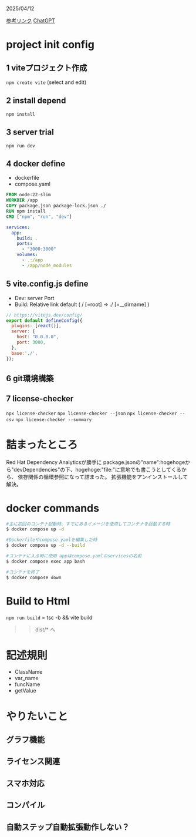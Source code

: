 2025/04/12

[参考リンク](https://qiita.com/shoki-y/items/1be906c372c8a9a993a3)
[ChatGPT](https://chatgpt.com/share/67fa8485-f038-8009-886e-bd046dc4d614)

# project init config

## 1 viteプロジェクト作成
```npm create vite```
(select and edit)

## 2 install depend
```npm install```

## 3 server trial 
```npm run dev```

## 4 docker define

- dockerfile
- compose.yaml

```dockerfile
FROM node:22-slim
WORKDIR /app
COPY package.json package-lock.json ./
RUN npm install
CMD ["npm", "run", "dev"]
```

```yaml
services:
  app:
    build: .
    ports:
      - "3000:3000"
    volumes:
      - .:/app
      - /app/node_modules
```

## 5 vite.config.js define
- Dev: server Port
- Build: Relative link default
    ( / [=root] → ./ [=__dirname] )

```js
// https://vitejs.dev/config/
export default defineConfig({
  plugins: [react()],
  server: {
    host: "0.0.0.0",
    port: 3000,
  },
  base:'./',
});
```

## 6 git環境構築

## 7 license-checker

```npx license-checker```
```npx license-checker --json```
```npx license-checker --csv```
```npx license-checker --summary```

# 詰まったところ

Red Hat Dependency Analyticsが勝手に
package.jsonの"name":hogehogeから"devDependencies"の下、hogehoge:"file:"に意地でも書こうとしてくるから、
依存関係の循環参照になって詰まった。
拡張機能をアンインストールして解決。

# docker commands

```sh
#主に初回のコンテナ起動時、すでにあるイメージを使用してコンテナを起動する時
$ docker compose up -d

#Dockerfileやcompose.yamlを編集した時
$ docker compose up -d --build

#コンテナに入る時に使用 appはcompose.yamlのservicesの名前
$ docker compose exec app bash

#コンテナを終了
$ docker compose down
```

# Build to Html

```npm run build``` = tsc -b && vite build
>> dist/* へ

# 記述規則

- ClassName
- var_name
- funcName
- getValue

# やりたいこと

## グラフ機能
## ライセンス関連
## スマホ対応
## コンパイル
## 自動ステップ自動拡張動作しない？